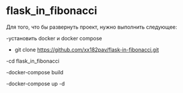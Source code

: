 # flask_in_fibonacci

Для того, что бы развернуть проект, нужно выполнить следующее:

  -установить docker и docker compose
  
  - git clone https://github.com/xx182pav/flask-in-fibonacci.git
  
  -cd flask_in_fibonacci
  
  -docker-compose build
  
  -docker-compose up -d
